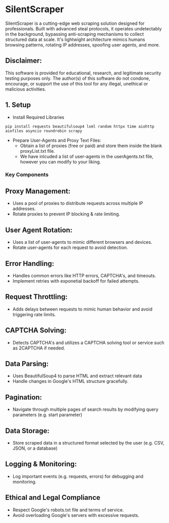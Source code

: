 # SilentScraper
SilentScraper is a cutting-edge web scraping solution designed for professionals. Built with advanced steal protocols, it operates undetectably in the background, bypassing anti-scraping mechanisms to collect structured data at scale. It's lightwight architecture mimics humans browsing patterns, rotating IP addresses, spoofing user agents, and more.

## Disclaimer:
This software is provided for educational, research, and legitimate security testing purposes only. The author(s) of this software do not condone, encourage, or support the use of this tool for any illegal, unethical or malicious activities.

## 1. Setup
* Install Required Libraries
```
pip install requests beautifulsoup4 lxml random httpx time aiohttp aiofiles asyncio roundrobin scrapy
```
* Prepare User-Agents and Proxy Text Files:
  * Obtain a list of proxies (free or paid) and store them inside the blank proxyList.txt file.
  * We have inlcuded a list of user-agents in the userAgents.txt file, however you can modify to your liking.


### Key Components

## Proxy Management:
* Uses a pool of proxies to distribute requests across multiple IP addresses.
* Rotate proxies to prevent IP blocking & rate limiting.

## User Agent Rotation:
* Uses a list of user-agents to mimic different browsers and devices.
* Rotate user-agents for each request to avoid detection.

## Error Handling:
* Handles common errors like HTTP errors, CAPTCHA's, and timeouts.
* Implement retries with exponetial backoff for failed attempts.

## Request Throttling:
* Adds delays between requests to mimic human behavior and avoid triggering rate limits.

## CAPTCHA Solving:
* Detects CAPTCHA's and utilizes a CAPTCHA solving tool or service such as 2CAPTCHA if needed.

## Data Parsing:
* Uses BeautifulSoup4 to parse HTML and extract relevant data
* Handle changes in Google's HTML structure gracefully.

## Pagination:
* Navigate through multiple pages of search results by modifying query parameters (e.g. start parameter)

## Data Storage:
* Store scraped data in a structured format selected by the user (e.g. CSV, JSON, or a database)

## Logging & Monitoring:
* Log important events (e.g. requests, errors) for debugging and monitoring.

## Ethical and Legal Compliance
* Respect Google's robots.txt file and terms of service.
* Avoid overloading Google's servers with excessive requests.

